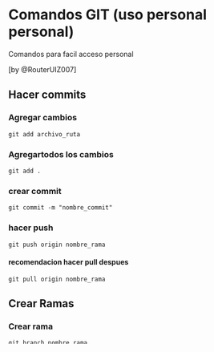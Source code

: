 # Comandos GIT (uso personal personal)

Comandos para facil acceso personal

[by @RouterUIZ007]

## Hacer commits
### Agregar cambios
```git
git add archivo_ruta
```
### Agregartodos los cambios
```git
git add .
```
### crear commit
```git
git commit -m "nombre_commit"
```
### hacer push
```git
git push origin nombre_rama
```
#### recomendacion hacer pull despues
```git
git pull origin nombre_rama
```
## Crear Ramas
### Crear rama
```git
git branch nombre_rama
```
### cambiar a rama
```git
git checkout nombre_rama
```
### crear y cambiar a rama
```git
git checkout -b nombre_rama
```
## ver estatus y commits
## ver estatus
```git
git status
```
## ver commits genera
```git
git log
```
## ver commits resumen
```git
git log --oneline
```

## Eliminar ramas
### normal
```git
git branch -d nombre_rama
```
### forzar
```git
git branch -D nombre-rama
```
### eliminar una remota
```git
git push origin :nombre-rama
```
## Fuentes

* [Eliminar ramas locales y remotas](https://vabadus.es/blog/otros/trabajando-con-git-eliminar-ramas-locales-y-remotas)

## Eliminar commit remoto
### reset hasta al commit <commit> válido
```git
git reset num_commit --hard
```
### nuevo push con la opción -f para forzar la sobreescritura del historial
```git
git push -f origin nombre-rama
```

## Fuentes
* [Eliminar comiit remoto](https://es.stackoverflow.com/questions/624/c%C3%B3mo-eliminar-commits-del-historial-que-ya-fueron-subidos-al-origen)
